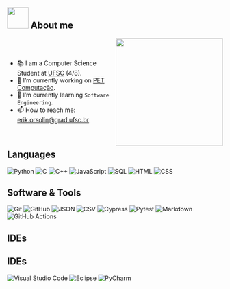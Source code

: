 
## <picture><img src = "https://github.com/7oSkaaa/7oSkaaa/blob/main/Images/about_me.gif?raw=true" width = 50px></picture> About me

<picture> <img align="right" src="https://github.com/7oSkaaa/7oSkaaa/blob/main/Images/Right_Side.gif?raw=true" width = 250px></picture>

<br><br>

- 📚 I am a Computer Science Student at [UFSC](https://ufsc.br/) (4/8).
- 🔭 I’m currently working on [PET Computação](https://petcomputacao.ufsc.br/).
- 🌱 I’m currently learning `Software Engineering`.
- 📫 How to reach me: erik.orsolin@grad.ufsc.br
<br>

<h2>Languages</h2>
<p>
  <img src="https://img.shields.io/badge/Python-3776AB?style=flat-square&logo=python&logoColor=white" alt="Python" />
  <img src="https://img.shields.io/badge/C-00599C?style=flat-square&logo=c&logoColor=white" alt="C" />
  <img src="https://img.shields.io/badge/C++-00599C?style=flat-square&logo=c%2B%2B&logoColor=white" alt="C++" />
  <img src="https://img.shields.io/badge/JavaScript-F7DF1E?style=flat-square&logo=javascript&logoColor=black" alt="JavaScript" />
  <img src="https://img.shields.io/badge/SQL-4479A1?style=flat-square&logo=mysql&logoColor=white" alt="SQL" />
  <img src="https://img.shields.io/badge/HTML-E34F26?style=flat-square&logo=html5&logoColor=white" alt="HTML" />
  <img src="https://img.shields.io/badge/CSS-1572B6?style=flat-square&logo=css3&logoColor=white" alt="CSS" />
</p>

<h2>Software & Tools</h2>
<p>
  <img src="https://img.shields.io/badge/Git-F05032?style=flat-square&logo=git&logoColor=white" alt="Git" />
  <img src="https://img.shields.io/badge/GitHub-100000?style=flat-square&logo=github&logoColor=white" alt="GitHub" />
  <img src="https://img.shields.io/badge/JSON-000000?style=flat-square&logo=json&logoColor=white" alt="JSON" />
  <img src="https://img.shields.io/badge/CSV-000000?style=flat-square&logo=csv&logoColor=white" alt="CSV" />
  <img src="https://img.shields.io/badge/Cypress-17202C?style=flat-square&logo=cypress&logoColor=white" alt="Cypress" />
  <img src="https://img.shields.io/badge/Pytest-0A9EDC?style=flat-square&logo=pytest&logoColor=white" alt="Pytest" />
  <img src="https://img.shields.io/badge/Markdown-000000?style=flat-square&logo=markdown&logoColor=white" alt="Markdown" />
  <img src="https://img.shields.io/badge/GitHub_Actions-2088FF?style=flat-square&logo=github-actions&logoColor=white" alt="GitHub Actions" />
</p>

<h2>IDEs</h2>
<h2>IDEs</h2>
<p>
  <img src="https://img.shields.io/badge/Visual_Studio_Code-007ACC?style=flat-square&logo=visual-studio-code&logoColor=white" alt="Visual Studio Code" />
  <img src="https://img.shields.io/badge/Eclipse-2C2255?style=flat-square&logo=eclipse&logoColor=white" alt="Eclipse" />
  <img src="https://img.shields.io/badge/PyCharm-000000?style=flat-square&logo=pycharm&logoColor=white" alt="PyCharm" />
</p>





